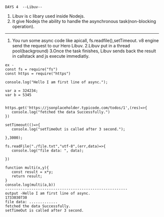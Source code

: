 `````````````````````````
DAYS 4  --Libuv--
`````````````````````````
1. Libuv is c libary used inside Nodejs.
2. It give Nodejs the ability to handle the asynchronous task(non-blocking operation).

-------------------------------------------------------
1. You run some async code like apicall, fs.readfile(),setTimeout. v8 engine send the request to our Hero Libuv.
2.Libuv put in a thread pool(background)
3.Once the task finishes, Libuv sends back the result in callstack and js execute immediatly.

 ``````````````````````````````````````````````````````
ex - 
const fs = require("fs")
const https = require("https")

console.log("Hello I am first line of async.");

var a = 324234;
var b = 5345


https.get('https://jsonplaceholder.typicode.com/todos/1',(res)=>{
    console.log("fetched the data Successfully.")
})

setTimeout(()=>{
    console.log("setTimeOut is called after 3 second.");
    
},3000);

fs.readFile("./file.txt","utf-8",(err,data)=>{
    console.log("file data: ", data);
    
})

function multi(x,y){
    const result = x*y;
    return result;
}
 console.log(multi(a,b))
 --------------------------------------------------------
 output -Hello I am first line of async.
1733030730
file data: .............
fetched the data Successfully.
setTimeOut is called after 3 second.


```````````````````````````````````````````````````````````